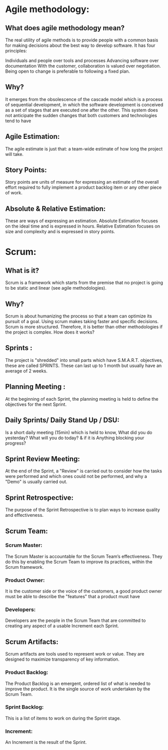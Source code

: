 # Agile methodology:
 
## What does agile methodology mean? 
The real utility of agile methods is to provide people with a common basis for making decisions about the best way to develop software. It has four principles:

Individuals and people over tools and processes
Advancing software over documentation
With the customer, collaboration is valued over negotiation.
Being open to change is preferable to following a fixed plan.

## Why? 
It emerges from the obsolescence of the cascade model which is a process of sequential development, in which the software development is conceived as a set of stages that are executed one after the other. This system does not anticipate the sudden changes that both customers and technologies tend to have

## Agile Estimation:
The agile estimate is just that: a team-wide estimate of how long the project will take.
## Story Points:
Story points are units of measure for expressing an estimate of the overall effort required to fully implement a product backlog item or any other piece of work.
## Absolute & Relative Estimation:
These are ways of expressing an estimation.
Absolute Estimation focuses on the ideal time and is expressed in hours.
Relative Estimation focuses on size and complexity and is expressed in story points.

# Scrum:



## What is it? 
Scrum is a framework which starts from the premise that no project is going to be static and linear (see agile methodologies). 

## Why? 

Scrum is about humanizing the process so that a team can optimize its pursuit of a goal. Using scrum makes taking faster and specific decisions. Scrum is more structured. Therefore, it is better than other methodologies if the project is complex.
How does it works? 

## Sprints :
The project is "shredded" into small parts which have S.M.A.R.T. objectives, these are called SPRINTS. These can last up to 1 month but usually have an average of  2 weeks.

## Planning Meeting : 
At the beginning of each Sprint, the planning meeting is held to define the objectives for the next Sprint.


## Daily Sprints/ Daily Stand Up / DSU:

Is a short daily meeting (15min)  which is held to know, What did you do yesterday?
What will you do today? & if it is Anything blocking your progress?


## Sprint Review Meeting:

At the end of the Sprint, a "Review" is carried out to consider how the tasks were performed and which ones could not be performed, and why a "Demo" is usually carried out.

## Sprint Retrospective:
The purpose of the Sprint Retrospective is to plan ways to increase quality and effectiveness.


## Scrum Team:

### Scrum Master: 
The Scrum Master is accountable for the Scrum Team’s effectiveness. They do this by enabling the Scrum Team to improve its practices, within the Scrum framework.

### Product Owner:
It is the customer side or the voice of the customers, a good product owner must be able to describe the "features" that a product must have

### Developers:
Developers are the people in the Scrum Team that are committed to creating any aspect of a usable Increment each Sprint.
 
## Scrum Artifacts:
Scrum artifacts are tools used to represent work or value. They are designed to maximize transparency of key information. 

### Product Backlog:
The Product Backlog is an emergent, ordered list of what is needed to improve the product. It is the single source of work undertaken by the Scrum Team.
### Sprint Backlog:
This is a list of items to work on during the Sprint stage.
### Increment:
 An Increment is the result of the Sprint.

